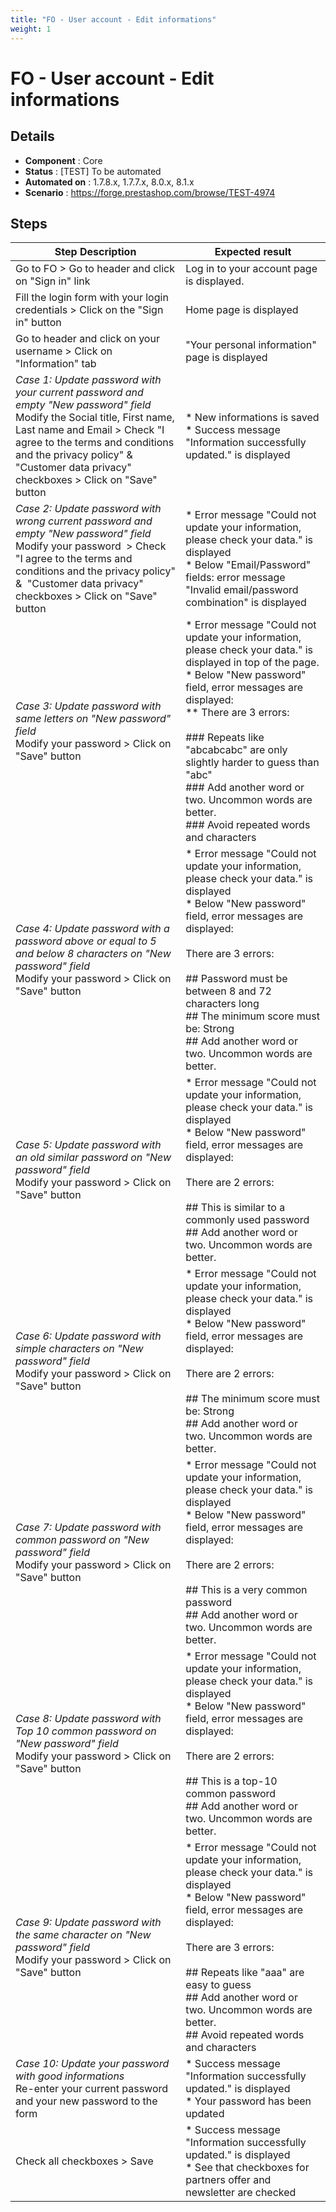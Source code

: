 ```yaml
---
title: "FO - User account - Edit informations"
weight: 1
---
```


# FO - User account - Edit informations
## Details
* **Component** : Core
* **Status** : [TEST] To be automated
* **Automated on** : 1.7.8.x, 1.7.7.x, 8.0.x, 8.1.x
* **Scenario** : https://forge.prestashop.com/browse/TEST-4974

## Steps
| Step Description | Expected result |
| ----- | ----- |
| Go to FO > Go to header and click on "Sign in" link | Log in to your account page is displayed. |
| Fill the login form with your login credentials > Click on the "Sign in" button | Home page is displayed |
| Go to header and click on your username > Click on "Information" tab | "Your personal information" page is displayed |
| *Case 1: Update password with your current password and empty "New password" field*<br>Modify the Social title, First name, Last name and Email > Check "I agree to the terms and conditions and the privacy policy" &  "Customer data privacy" checkboxes > Click on "Save" button | * New informations is saved<br> * Success message "Information successfully updated." is displayed |
| *Case 2: Update password with wrong current password and empty "New password" field*<br>Modify your password  > Check "I agree to the terms and conditions and the privacy policy" &  "Customer data privacy" checkboxes > Click on "Save" button | * Error message "Could not update your information, please check your data." is displayed<br> * Below "Email/Password" fields: error message "Invalid email/password combination" is displayed |
| *Case 3: Update password with same letters on "New password" field*<br>Modify your password > Click on "Save" button | * Error message "Could not update your information, please check your data." is displayed in top of the page.<br> * Below "New password" field, error messages are displayed:<br> ** There are 3 errors:<br><br> ### Repeats like "abcabcabc" are only slightly harder to guess than "abc"<br> ### Add another word or two. Uncommon words are better.<br> ### Avoid repeated words and characters |
| *Case 4: Update password with a password above or equal to 5 and below 8 characters on "New password" field*<br>Modify your password > Click on "Save" button | * Error message "Could not update your information, please check your data." is displayed<br> * Below "New password" field, error messages are displayed: <br><br>There are 3 errors:<br><br> ## Password must be between 8 and 72 characters long<br> ## The minimum score must be: Strong<br> ## Add another word or two. Uncommon words are better. |
| *Case 5: Update password with an old similar password on "New password" field*<br>Modify your password > Click on "Save" button | * Error message "Could not update your information, please check your data." is displayed<br> * Below "New password" field, error messages are displayed: <br><br>There are 2 errors:<br><br> ## This is similar to a commonly used password<br> ## Add another word or two. Uncommon words are better. |
| *Case 6: Update password with simple characters on "New password" field*<br>Modify your password > Click on "Save" button | * Error message "Could not update your information, please check your data." is displayed<br> * Below "New password" field, error messages are displayed: <br><br>There are 2 errors:<br><br> ## The minimum score must be: Strong<br> ## Add another word or two. Uncommon words are better. |
| *Case 7: Update password with common password on "New password" field*<br>Modify your password > Click on "Save" button | * Error message "Could not update your information, please check your data." is displayed<br> * Below "New password" field, error messages are displayed: <br><br>There are 2 errors:<br><br> ## This is a very common password<br> ## Add another word or two. Uncommon words are better. |
| *Case 8: Update password with Top 10 common password on "New password" field*<br>Modify your password > Click on "Save" button | * Error message "Could not update your information, please check your data." is displayed<br> * Below "New password" field, error messages are displayed: <br><br>There are 2 errors:<br><br> ## This is a top-10 common password<br> ## Add another word or two. Uncommon words are better. |
| *Case 9: Update password with the same character on "New password" field*<br>Modify your password > Click on "Save" button | * Error message "Could not update your information, please check your data." is displayed<br> * Below "New password" field, error messages are displayed: <br><br>There are 3 errors:<br><br> ## Repeats like "aaa" are easy to guess<br> ## Add another word or two. Uncommon words are better.<br> ## Avoid repeated words and characters |
| *Case 10: Update your password with good informations*<br>Re-enter your current password and your new password to the form | * Success message "Information successfully updated." is displayed<br> * Your password has been updated |
| Check all checkboxes > Save | * Success message "Information successfully updated." is displayed<br> * See that checkboxes for partners offer and newsletter are checked |

